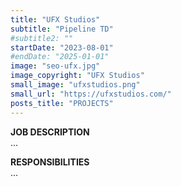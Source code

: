 ```yaml
---
title: "UFX Studios"
subtitle: "Pipeline TD"
#subtitle2: ""
startDate: "2023-08-01"
#endDate: "2025-01-01"
image: "seo-ufx.jpg"
image_copyright: "UFX Studios"
small_image: "ufxstudios.png"
small_url: "https://ufxstudios.com/"
posts_title: "PROJECTS"
---
```


<b>JOB DESCRIPTION</b><br>
...

<b>RESPONSIBILITIES</b><br>
...
